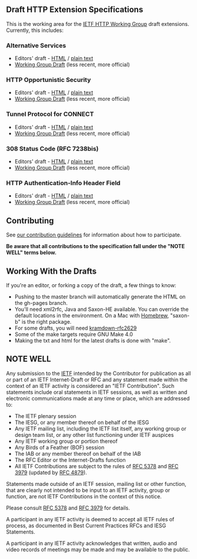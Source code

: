 ## Draft HTTP Extension Specifications

This is the working area for the [IETF HTTP Working Group](https://httpwg.github.io/) draft extensions. Currently, this includes:

### Alternative Services

* Editors' draft - [HTML](https://httpwg.github.io/http-extensions/alt-svc.html) / [plain text](https://httpwg.github.io/http-extensions/alt-svc.txt)
* [Working Group Draft](https://tools.ietf.org/html/draft-ietf-httpbis-alt-svc) (less recent, more official)

### HTTP Opportunistic Security

* Editors' draft - [HTML](https://httpwg.github.com/http-extensions/encryption.html) / [plain text](https://httpwg.github.com/http-extensions/encryption.txt)
* [Working Group Draft](https://tools.ietf.org/html/draft-ietf-httpbis-http2-encryption) (less recent, more official)

### Tunnel Protocol for CONNECT

* Editors' draft - [HTML](https://httpwg.github.com/http-extensions/tunnel-protocol.html) / [plain text](https://httpwg.github.com/http-extensions/tunnel-protocol.txt)
* [Working Group Draft](https://tools.ietf.org/html/draft-ietf-httpbis-tunnel-protocol) (less recent, more official)


### 308 Status Code (RFC 7238bis)

* Editors' draft - [HTML](https://httpwg.github.com/http-extensions/rfc7238bis.html) / [plain text](https://httpwg.github.com/http-extensions/rfc7238bis.txt)
* [Working Group Draft](https://tools.ietf.org/html/draft-ietf-httpbis-rfc7238bis) (less recent, more official)

### HTTP Authentication-Info Header Field

* Editors' draft - [HTML](https://httpwg.github.com/http-extensions/draft-ietf-httpbis-auth-info.html) / [plain text](https://httpwg.github.com/http-extensions/draft-ietf-httpbis-auth-info.txt)
* [Working Group Draft](https://tools.ietf.org/html/draft-ietf-httpbis-auth-info) (less recent, more official)

## Contributing

See [our contribution guidelines](CONTRIBUTING.md) for information about how to
participate.

**Be aware that all contributions to the specification fall under the "NOTE WELL" terms below.**


## Working With the Drafts

If you're an editor, or forking a copy of the draft, a few things to know:

* Pushing to the master branch will automatically generate the HTML on the
  gh-pages branch.
* You'll need xml2rfc, Java and Saxon-HE available. You can override the
  default locations in the environment.  On a Mac with
  [Homebrew](http://brew.sh/), "saxon-b" is the right package.
* For some drafts, you will need [kramdown-rfc2629](https://github.com/cabo/kramdown-rfc2629)
* Some of the make targets require GNU Make 4.0
* Making the txt and html for the latest drafts is done with "make".


## NOTE WELL

Any submission to the [IETF](https://www.ietf.org/) intended by the Contributor
for publication as all or part of an IETF Internet-Draft or RFC and any
statement made within the context of an IETF activity is considered an "IETF
Contribution". Such statements include oral statements in IETF sessions, as
well as written and electronic communications made at any time or place, which
are addressed to:

 * The IETF plenary session
 * The IESG, or any member thereof on behalf of the IESG
 * Any IETF mailing list, including the IETF list itself, any working group
   or design team list, or any other list functioning under IETF auspices
 * Any IETF working group or portion thereof
 * Any Birds of a Feather (BOF) session
 * The IAB or any member thereof on behalf of the IAB
 * The RFC Editor or the Internet-Drafts function
 * All IETF Contributions are subject to the rules of
   [RFC 5378](https://tools.ietf.org/html/rfc5378) and
   [RFC 3979](https://tools.ietf.org/html/rfc3979)
   (updated by [RFC 4879](https://tools.ietf.org/html/rfc4879)).

Statements made outside of an IETF session, mailing list or other function,
that are clearly not intended to be input to an IETF activity, group or
function, are not IETF Contributions in the context of this notice.

Please consult [RFC 5378](https://tools.ietf.org/html/rfc5378) and [RFC
3979](https://tools.ietf.org/html/rfc3979) for details.

A participant in any IETF activity is deemed to accept all IETF rules of
process, as documented in Best Current Practices RFCs and IESG Statements.

A participant in any IETF activity acknowledges that written, audio and video
records of meetings may be made and may be available to the public.
